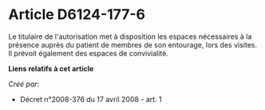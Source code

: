 # Article D6124-177-6

Le titulaire de l'autorisation met à disposition les espaces nécessaires à la présence auprès du patient de membres de son
entourage, lors des visites. Il prévoit également des espaces de convivialité.

**Liens relatifs à cet article**

_Créé par_:

  - Décret n°2008-376 du 17 avril 2008 - art. 1
